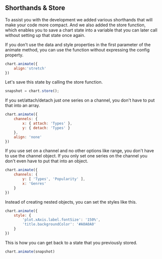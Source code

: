 ## Shorthands & Store

To assist you with the development we added various shorthands that will make 
your code more compact. And we also added the store function, which enables you
to save a chart state into a variable that you can later call without setting up 
that state once again.

If you don't use the data and style properties in the first parameter of the 
animate method, you can use the function without expressing the config property.

```javascript { "title": "When only the config property is used" }
chart.animate({
	align:'stretch'
})
```

Let's save this state by calling the store function. 

```javascript { "title": "Store function" }
snapshot = chart.store();
```

If you set/attach/detach just one series on a channel, you don't have to put that into an array.

```javascript { "title": "When just one series is used" }
chart.animate({
	channels: {
		x: { attach: 'Types' },
		y: { detach: 'Types' }
	},
	align: 'none'
})
```

If you use set on a channel and no other options like range, you don't have to 
use the channel object. If you only set one series on the channel you don't 
even have to put that into an object.

```javascript { "title": "When you use set and no other channel options" }
chart.animate({
	channels: {
		y: [ 'Types', 'Popularity' ],
		x: 'Genres'
	}
})
```

Instead of creating nested objects, you can set the styles like this.

```javascript { "title": "Shorthand for styles" }
chart.animate({
	style: { 
		'plot.xAxis.label.fontSize': '150%',
		'title.backgroundColor': '#A0A0A0'  
	}
})
```

This is how you can get back to a state that you previously stored.

```javascript { "title": "Restoring a previously stored state" }
chart.animate(snapshot)
```
